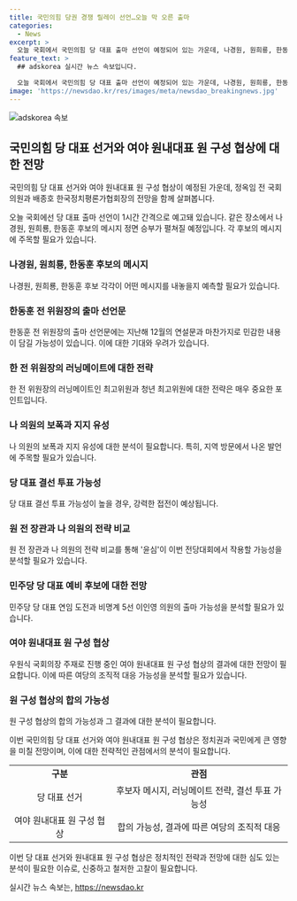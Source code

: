 ```yaml
---
title: 국민의힘 당권 경쟁 릴레이 선언…오늘 막 오른 출마
categories:
  - News
excerpt: >
  오늘 국회에서 국민의힘 당 대표 출마 선언이 예정되어 있는 가운데, 나경원, 원희룡, 한동훈 후보가 각각 메시지를 발표할 예정이다. 특히, 한동훈 후보의 선언 내용이 관심을 끄는데, 민감한 내용이 담길 것으로 전망된다. 국민의힘은 당원 표심 80%, 일반 여론조사 20%를 반영하여 당대표를 선출하며, 결선투표까지 치러질 가능성이 있어 접전이 예상된다. 또한, 여야 원내대표가 원 구성을 위한 협상에 나서는 가운데, 합의의 결과가 기대되고 있는 상황이다.
feature_text: >
  ## adskorea 실시간 뉴스 속보입니다.

  오늘 국회에서 국민의힘 당 대표 출마 선언이 예정되어 있는 가운데, 나경원, 원희룡, 한동훈 후보가 각각 메시지를 발표할 예정이다. 특히, 한동훈 후보의 선언 내용이 관심을 끄는데, 민감한 내용이 담길 것으로 전망된다. 국민의힘은 당원 표심 80%, 일반 여론조사 20%를 반영하여 당대표를 선출하며, 결선투표까지 치러질 가능성이 있어 접전이 예상된다. 또한, 여야 원내대표가 원 구성을 위한 협상에 나서는 가운데, 합의의 결과가 기대되고 있는 상황이다.
image: 'https://newsdao.kr/res/images/meta/newsdao_breakingnews.jpg'
---
```


<p><img src="https://newsdao.kr/res/images/meta/newsdao_breakingnews.jpg" alt="adskorea 속보" /></p>

<h2 data-ke-size="size26">국민의힘 당 대표 선거와 여야 원내대표 원 구성 협상에 대한 전망</h2>

<p>국민의힘 당 대표 선거와 여야 원내대표 원 구성 협상이 예정된 가운데, 정옥임 전 국회의원과 배종호 한국정치평론가협회장의 전망을 함께 살펴봅니다.</p>

<p data-ke-size="size16">오늘 국회에선 당 대표 출마 선언이 1시간 간격으로 예고돼 있습니다. 같은 장소에서 나경원, 원희룡, 한동훈 후보의 메시지 정면 승부가 펼쳐질 예정입니다. 각 후보의 메시지에 주목할 필요가 있습니다.</p>

<h3>나경원, 원희룡, 한동훈 후보의 메시지</h3>

<p data-ke-size="size16">나경원, 원희룡, 한동훈 후보 각각이 어떤 메시지를 내놓을지 예측할 필요가 있습니다.</p>

<h3>한동훈 전 위원장의 출마 선언문</h3>

<p data-ke-size="size16">한동훈 전 위원장의 출마 선언문에는 지난해 12월의 연설문과 마찬가지로 민감한 내용이 담길 가능성이 있습니다. 이에 대한 기대와 우려가 있습니다.</p>

<h3>한 전 위원장의 러닝메이트에 대한 전략</h3>

<p data-ke-size="size16">한 전 위원장의 러닝메이트인 최고위원과 청년 최고위원에 대한 전략은 매우 중요한 포인트입니다.</p>

<h3>나 의원의 보폭과 지지 유성</h3>

<p data-ke-size="size16">나 의원의 보폭과 지지 유성에 대한 분석이 필요합니다. 특히, 지역 방문에서 나온 발언에 주목할 필요가 있습니다.</p>

<h3>당 대표 결선 투표 가능성</h3>

<p data-ke-size="size16">당 대표 결선 투표 가능성이 높을 경우, 강력한 접전이 예상됩니다.</p>

<h3>원 전 장관과 나 의원의 전략 비교</h3>

<p data-ke-size="size16">원 전 장관과 나 의원의 전략 비교를 통해 '윤심'이 이번 전당대회에서 작용할 가능성을 분석할 필요가 있습니다.</p>

<h3>민주당 당 대표 예비 후보에 대한 전망</h3>

<p data-ke-size="size16">민주당 당 대표 연임 도전과 비명계 5선 이인영 의원의 출마 가능성을 분석할 필요가 있습니다.</p>

<h3>여야 원내대표 원 구성 협상</h3>

<p data-ke-size="size16">우원식 국회의장 주재로 진행 중인 여야 원내대표 원 구성 협상의 결과에 대한 전망이 필요합니다. 이에 따른 여당의 조직적 대응 가능성을 분석할 필요가 있습니다.</p>

<h3>원 구성 협상의 합의 가능성</h3>

<p data-ke-size="size16">원 구성 협상의 합의 가능성과 그 결과에 대한 분석이 필요합니다.</p>

<p>이번 국민의힘 당 대표 선거와 여야 원내대표 원 구성 협상은 정치권과 국민에게 큰 영향을 미칠 전망이며, 이에 대한 전략적인 관점에서의 분석이 필요합니다.</p>

<table>
    <tr>
        <td style="text-align: center; height: 17px;"><b>구분</b></td>
        <td style="text-align: center; height: 17px;"><b>관점</b></td>
    </tr>
    <tr>
        <td style="text-align: center; height: 17px;">당 대표 선거</td>
        <td style="text-align: center; height: 17px;">후보자 메시지, 러닝메이트 전략, 결선 투표 가능성</td>
    </tr>
    <tr>
        <td style="text-align: center; height: 17px;">여야 원내대표 원 구성 협상</td>
        <td style="text-align: center; height: 17px;">합의 가능성, 결과에 따른 여당의 조직적 대응</td>
    </tr>
</table>

<p>이번 당 대표 선거와 원내대표 원 구성 협상은 정치적인 전략과 전망에 대한 심도 있는 분석이 필요한 이슈로, 신중하고 철저한 고찰이 필요합니다.</p>
실시간 뉴스 속보는, <a href="https://newsdao.kr" rel="dofollow">https://newsdao.kr</a>



